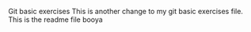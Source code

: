 Git basic exercises
This is another change to my git basic exercises file.
This is the readme file
booya
